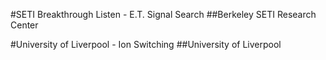 #SETI Breakthrough Listen - E.T. Signal Search
##Berkeley SETI Research Center

#University of Liverpool - Ion Switching
##University of Liverpool
